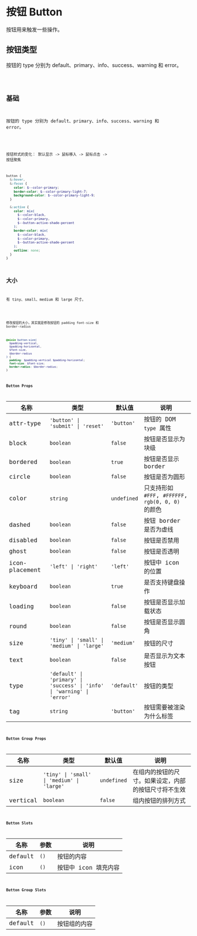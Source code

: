 # 按钮 Button

按钮用来触发一些操作。

## 按钮类型

按钮的 type 分别为 default、primary、info、success、warning 和 error。

<code src='./demos/type.vue' />

## 基础

按钮的 type 分别为 default、primary、info、success、warning 和 error。

<code src='./demos/basic.vue' />

按钮样式的变化： 默认显示 -> 鼠标移入 -> 鼠标点击 -> 按钮聚焦

```scss
button {
  &:hover,
  &:focus {
    color: $--color-primary;
    border-color: $--color-primary-light-7;
    background-color: $--color-primary-light-9;
  }

  &:active {
    color: mix(
      $--color-black,
      $--color-primary,
      $--button-active-shade-percent
    );
    border-color: mix(
      $--color-black,
      $--color-primary,
      $--button-active-shade-percent
    );
    outline: none;
  }
}
```

## 大小

有 tiny、small、medium 和 large 尺寸。

<code src='./demos/size.vue' />

修改按钮的大小，其实就是修改按钮的 padding font-size 和 border-radius

```scss
@mixin button-size(
  $padding-vertical,
  $padding-horizontal,
  $font-size,
  $border-radius
) {
  padding: $padding-vertical $padding-horizontal;
  font-size: $font-size;
  border-radius: $border-radius;
}
```

### Button Props

| 名称           | 类型                                                                    | 默认值      | 说明                                                |
| -------------- | ----------------------------------------------------------------------- | ----------- | --------------------------------------------------- |
| attr-type      | `'button' \| 'submit' \| 'reset'`                                       | `'button'`  | 按钮的 DOM `type` 属性                              |
| block          | `boolean`                                                               | `false`     | 按钮是否显示为块级                                  |
| bordered       | `boolean`                                                               | `true`      | 按钮是否显示 border                                 |
| circle         | `boolean`                                                               | `false`     | 按钮是否为圆形                                      |
| color          | `string`                                                                | `undefined` | 只支持形如 `#FFF`, `#FFFFFF`, `rgb(0, 0, 0)` 的颜色 |
| dashed         | `boolean`                                                               | `false`     | 按钮 border 是否为虚线                              |
| disabled       | `boolean`                                                               | `false`     | 按钮是否禁用                                        |
| ghost          | `boolean`                                                               | `false`     | 按钮是否透明                                        |
| icon-placement | `'left' \| 'right'`                                                     | `'left'`    | 按钮中 icon 的位置                                  |
| keyboard       | `boolean`                                                               | `true`      | 是否支持键盘操作                                    |
| loading        | `boolean`                                                               | `false`     | 按钮是否显示加载状态                                |
| round          | `boolean`                                                               | `false`     | 按钮是否显示圆角                                    |
| size           | `'tiny' \| 'small' \| 'medium' \| 'large'`                              | `'medium'`  | 按钮的尺寸                                          |
| text           | `boolean`                                                               | `false`     | 是否显示为文本按钮                                  |
| type           | `'default' \| 'primary' \| 'success' \| 'info' \| 'warning' \| 'error'` | `'default'` | 按钮的类型                                          |
| tag            | `string`                                                                | `'button'`  | 按钮需要被渲染为什么标签                            |

### Button Group Props

| 名称     | 类型                                       | 默认值      | 说明                                                 |
| -------- | ------------------------------------------ | ----------- | ---------------------------------------------------- |
| size     | `'tiny' \| 'small' \| 'medium' \| 'large'` | `undefined` | 在组内的按钮的尺寸。如果设定，内部的按钮尺寸将不生效 |
| vertical | `boolean`                                  | `false`     | 组内按钮的排列方式                                   |

### Button Slots

| 名称    | 参数 | 说明                 |
| ------- | ---- | -------------------- |
| default | `()` | 按钮的内容           |
| icon    | `()` | 按钮中 icon 填充内容 |

### Button Group Slots

| 名称    | 参数 | 说明         |
| ------- | ---- | ------------ |
| default | `()` | 按钮组的内容 |
